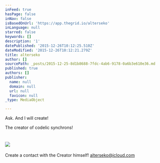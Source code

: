 ```yaml
---
inFeed: true
hasPage: false
inNav: false
isBasedOnUrl: 'https://app.thegrid.io/alterseko'
inLanguage: null
starred: false
keywords: []
description: '1'
datePublished: '2015-12-26T10:12:25.510Z'
dateModified: '2015-12-26T10:12:21.279Z'
title: alterseko
author: []
sourcePath: _posts/2015-12-25-8d1b8688-7fdc-4ab6-9178-0a6b3e610e36.md
published: true
authors: []
publisher:
  name: null
  domain: null
  url: null
  favicon: null
_type: MediaObject

---
```

Ask. And I will create!

The creator of codelic synchrons!

# ![](https://s3-us-west-2.amazonaws.com/the-grid-img/p/04c1f39224cb2c47e0e9217e92621d0aa22b2900.png)

Create a contact with the Creator himself! [alterseko@icloud.com][0]

[0]: mailto:alterseko@icloud.com